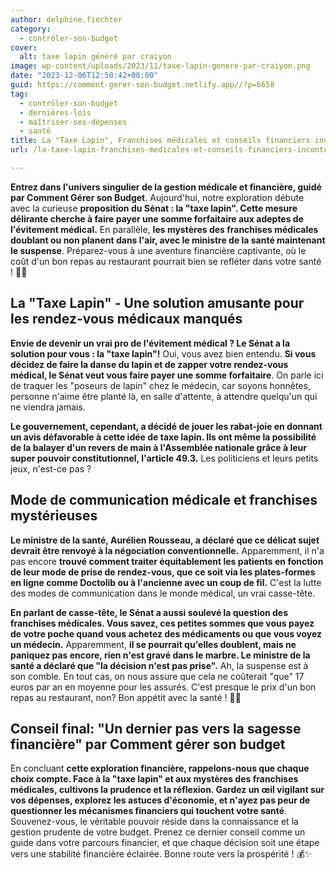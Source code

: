 ```yaml
---
author: delphine.fiechter
category:
  - contrôler-son-budget
cover:
  alt: taxe lapin généré par craiyon
image: wp-content/uploads/2023/11/taxe-lapin-genere-par-craiyon.png
date: "2023-12-06T12:50:42+00:00"
guid: https://comment-gerer-son-budget.netlify.app//?p=6658
tag:
  - contrôler-son-budget
  - dernières-lois
  - maîtriser-ses-dépenses
  - santé
title: La "Taxe Lapin", Franchises médicales et conseils financiers incontournables
url: /la-taxe-lapin-franchises-medicales-et-conseils-financiers-incontournables/

---
```

**Entrez dans l'univers singulier de la gestion médicale et financière, guidé par Comment Gérer son Budget**. Aujourd'hui, notre exploration débute avec la curieuse **proposition du Sénat : la "taxe lapin". Cette mesure délirante cherche à faire payer une somme forfaitaire aux adeptes de l'évitement médical.** En parallèle, **les mystères des franchises médicales doublant ou non planent dans l'air, avec le ministre de la santé maintenant le suspense**. Préparez-vous à une aventure financière captivante, où le coût d'un bon repas au restaurant pourrait bien se refléter dans votre santé ! 🥦💉

## **La "Taxe Lapin" - Une solution amusante pour les rendez-vous médicaux manqués**

**Envie de devenir un vrai pro de l'évitement médical ? Le Sénat a la solution pour vous : la "taxe lapin"!** Oui, vous avez bien entendu. **Si vous décidez de faire la danse du lapin et de zapper votre rendez-vous médical, le Sénat veut vous faire payer une somme forfaitaire**. On parle ici de traquer les "poseurs de lapin" chez le médecin, car soyons honnêtes, personne n'aime être planté là, en salle d'attente, à attendre quelqu'un qui ne viendra jamais.

**Le gouvernement, cependant, a décidé de jouer les rabat-joie en donnant un avis défavorable à cette idée de taxe lapin. Ils ont même la possibilité de la balayer d'un revers de main à l'Assemblée nationale grâce à leur super pouvoir constitutionnel, l'article 49.3.** Les politiciens et leurs petits jeux, n'est-ce pas ?

## **Mode de communication médicale et franchises mystérieuses**

**Le ministre de la santé, Aurélien Rousseau, a déclaré que ce délicat sujet devrait être renvoyé à la négociation conventionnelle.** Apparemment, il n'a pas encore **trouvé comment traiter équitablement les patients en fonction de leur mode de prise de rendez-vous, que ce soit via les plates-formes en ligne comme Doctolib ou à l'ancienne avec un coup de fil.** C'est la lutte des modes de communication dans le monde médical, un vrai casse-tête.

**En parlant de casse-tête, le Sénat a aussi soulevé la question des franchises médicales. Vous savez, ces petites sommes que vous payez de votre poche quand vous achetez des médicaments ou que vous voyez un médecin.** Apparemment, **il se pourrait qu'elles doublent, mais ne paniquez pas encore, rien n'est gravé dans le marbre. Le ministre de la santé a déclaré que "la décision n'est pas prise".** Ah, la suspense est à son comble. En tout cas, on nous assure que cela ne coûterait "que" 17 euros par an en moyenne pour les assurés. C'est presque le prix d'un bon repas au restaurant, non? Bon appétit avec la santé ! 🥦💉

## **Conseil final: "Un dernier pas vers la sagesse financière" par Comment gérer son budget**

En concluant **cette exploration financière, rappelons-nous que chaque choix compte. Face à la "taxe lapin" et aux mystères des franchises médicales, cultivons la prudence et la réflexion. Gardez un œil vigilant sur vos dépenses, explorez les astuces d'économie, et n'ayez pas peur de questionner les mécanismes financiers qui touchent votre santé**. Souvenez-vous, le véritable pouvoir réside dans la connaissance et la gestion prudente de votre budget. Prenez ce dernier conseil comme un guide dans votre parcours financier, et que chaque décision soit une étape vers une stabilité financière éclairée. Bonne route vers la prospérité ! 💰✨
